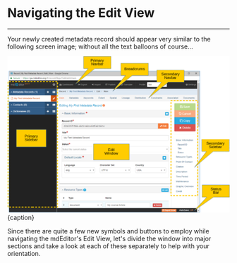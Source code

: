 # Navigating the Edit View
---
Your newly created metadata record should appear very similar to the following screen image; without all the text balloons of course...

![The Edit View of a metadata record](/assets/get-started/orientation-main-window.png){caption}

Since there are quite a few new symbols and buttons to employ while navigating the mdEditor's Edit View, let's divide the window into major sections and take a look at each of these separately to help with your orientation.
